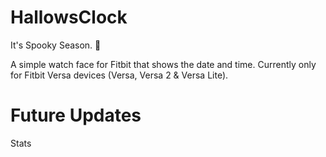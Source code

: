 # HallowsClock 

It's Spooky Season. 🎃

A simple watch face for Fitbit that shows the date and time. Currently only for Fitbit Versa devices (Versa, Versa 2 & Versa Lite). 

# Future Updates
Stats
